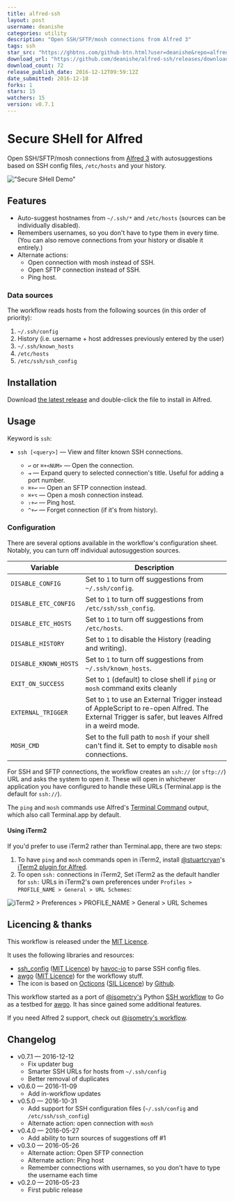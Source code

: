 ```yaml
---
title: alfred-ssh
layout: post
username: deanishe
categories: utility
description: "Open SSH/SFTP/mosh connections from Alfred 3"
tags: ssh
star_src: "https://ghbtns.com/github-btn.html?user=deanishe&repo=alfred-ssh&type=star&count=true"
download_url: "https://github.com/deanishe/alfred-ssh/releases/download/v0.7.1/Secure-SHell-0.7.1.alfredworkflow"
download_count: 72
release_publish_date: 2016-12-12T09:59:12Z
date_submitted: 2016-12-18
forks: 1
stars: 15
watchers: 15
version: v0.7.1
---
```

Secure SHell for Alfred
=======================

Open SSH/SFTP/mosh connections from [Alfred 3][alfredapp] with autosuggestions based on SSH config files, `/etc/hosts` and your history.

!["Secure SHell Demo"][demo]


Features
--------

- Auto-suggest hostnames from `~/.ssh/*` and `/etc/hosts` (sources can be individually disabled).
- Remembers usernames, so you don't have to type them in every time. (You can also remove connections from your history or disable it entirely.)
- Alternate actions:
  - Open connection with mosh instead of SSH.
  - Open SFTP connection instead of SSH.
  - Ping host.


### Data sources

The workflow reads hosts from the following sources (in this order of priority):

1. `~/.ssh/config`
2. History (i.e. username + host addresses previously entered by the user)
3. `~/.ssh/known_hosts`
4. `/etc/hosts`
5. `/etc/ssh/ssh_config`


Installation
------------

Download [the latest release][gh-releases] and double-click the file to install in Alfred.


Usage
-----

Keyword is `ssh`:

- `ssh [<query>]` — View and filter known SSH connections.

  - `↩` or `⌘+<NUM>` — Open the connection.
  - `⇥` — Expand query to selected connection's title. Useful for adding a port number.
  - `⌘+↩` — Open an SFTP connection instead.
  - `⌘+⌥` — Open a mosh connection instead.
  - `⇧+↩` — Ping host.
  - `^+↩` — Forget connection (if it's from history).


### Configuration

There are several options available in the workflow's configuration sheet. Notably, you can turn off individual autosuggestion sources.

| Variable              | Description                                                                                                                                       |
|-----------------------|---------------------------------------------------------------------------------------------------------------------------------------------------|
| `DISABLE_CONFIG`      | Set to `1` to turn off suggestions from `~/.ssh/config`.                                                                                          |
| `DISABLE_ETC_CONFIG`  | Set to `1` to turn off suggestions from `/etc/ssh/ssh_config`.                                                                                    |
| `DISABLE_ETC_HOSTS`   | Set to `1` to turn off suggestions from `/etc/hosts`.                                                                                             |
| `DISABLE_HISTORY`     | Set to `1` to disable the History (reading and writing).                                                                                          |
| `DISABLE_KNOWN_HOSTS` | Set to `1` to turn off suggestions from `~/.ssh/known_hosts`.                                                                                     |
| `EXIT_ON_SUCCESS`     | Set to `1` (default) to close shell if `ping` or `mosh` command exits cleanly                                                                     |
| `EXTERNAL_TRIGGER`    | Set to `1` to use an External Trigger instead of AppleScript to re-open Alfred. The External Trigger is safer, but leaves Alfred in a weird mode. |
| `MOSH_CMD`            | Set to the full path to `mosh` if your shell can't find it. Set to empty to disable `mosh` connections.                                           |

<!--
**Please note**: The workflow generates an `ssh://` (or `sftp://`) URL and asks Alfred to open it. Similarly, the `ping` and `mosh` features uses Alfred 3's Terminal Command feature. If it's not opening in the right app, it's not the workflow's fault.
-->

For SSH and SFTP connections, the workflow creates an `ssh://` (or `sftp://`) URL and asks the system to open it. These will open in whichever application you have configured to handle these URLs (Terminal.app is the default for `ssh://`).

The `ping` and `mosh` commands use Alfred's [Terminal Command][alfterm] output, which also call Terminal.app by default.


#### Using iTerm2

If you'd prefer to use iTerm2 rather than Terminal.app, there are two steps:

1. To have `ping` and `mosh` commands open in iTerm2, install [@stuartcryan][stuart]'s [iTerm2 plugin for Alfred][iTerm2-plugin].
2. To open `ssh:` connections in iTerm2, Set iTerm2 as the default handler for `ssh:` URLs in iTerm2's own preferences under `Profiles > PROFILE_NAME > General > URL Schemes`:

![iTerm2 > Preferences > PROFILE_NAME > General > URL Schemes][iTerm2-screenshot]


Licencing & thanks
------------------

This workflow is released under the [MIT Licence][mit].

It uses the following libraries and resources:

- [ssh_config][ssh_config] ([MIT Licence][mit]) by [havoc-io][havoc-io] to parse SSH config files.
- [awgo][awgo] ([MIT Licence][mit]) for the workflowy stuff.
- The icon is based on [Octicons][octicons] ([SIL Licence][sil]) by [Github][gh].

This workflow started as a port of [@isometry's][isometry] Python [SSH workflow][ssh-breathe] to Go as a testbed for [awgo][awgo]. It has since gained some additional features.

If you need Alfred 2 support, check out [@isometry's workflow][ssh-breathe].


Changelog
---------

- v0.7.1 — 2016-12-12
  - Fix updater bug
  - Smarter SSH URLs for hosts from `~/.ssh/config`
  - Better removal of duplicates
- v0.6.0 — 2016-11-09
  - Add in-workflow updates
- v0.5.0 — 2016-10-31
  - Add support for SSH configuration files (`~/.ssh/config` and `/etc/ssh/ssh_config`)
  - Alternate action: open connection with `mosh`
- v0.4.0 — 2016-05-27
  - Add ability to turn sources of suggestions off #1
- v0.3.0 — 2016-05-26
  - Alternate action: Open SFTP connection
  - Alternate action: Ping host
  - Remember connections with usernames, so you don't have to type the username each time
- v0.2.0 — 2016-05-23
  - First public release


[alfredapp]: https://www.alfredapp.com/
[alfterm]: https://www.alfredapp.com/help/features/terminal/
[awgo]: https://godoc.org/gogs.deanishe.net/deanishe/awgo
[demo]: https://raw.githubusercontent.com/deanishe/alfred-ssh/master/demo.gif
[gh-releases]: https://github.com/deanishe/alfred-ssh/releases/latest
[gh]: https://github.com/
[havoc-io]: https://github.com/havoc-io
[isometry]: https://github.com/isometry
[iTerm2-plugin]: https://github.com/stuartcryan/custom-iterm-applescripts-for-alfred/
[iTerm2-screenshot]: https://raw.githubusercontent.com/deanishe/alfred-ssh/master/iTerm2.png "iTerm2 Preferences"
[mit]: https://raw.githubusercontent.com/deanishe/alfred-ssh/master/LICENCE.txt
[octicons]: https://octicons.github.com/
[sil]: http://scripts.sil.org/OFL
[ssh_config]: https://github.com/havoc-io/ssh_config
[ssh-breathe]: https://github.com/isometry/alfredworkflows/tree/master/net.isometry.alfred.ssh
[stuart]: https://github.com/stuartcryan/